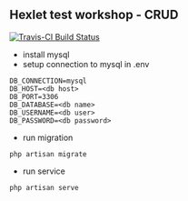 ## Hexlet test workshop - CRUD

[![Travis-CI Build Status](https://travis-ci.org/2heoh/hexlet-workshop-test-crud.svg?branch=master)](https://travis-ci.org/2heoh/hexlet-workshop-test-crud)

- install mysql
- setup connection to mysql in .env
```
DB_CONNECTION=mysql
DB_HOST=<db host>
DB_PORT=3306
DB_DATABASE=<db name>
DB_USERNAME=<db user>
DB_PASSWORD=<db password>
```

- run migration
```
php artisan migrate
```
- run service
```
php artisan serve
```